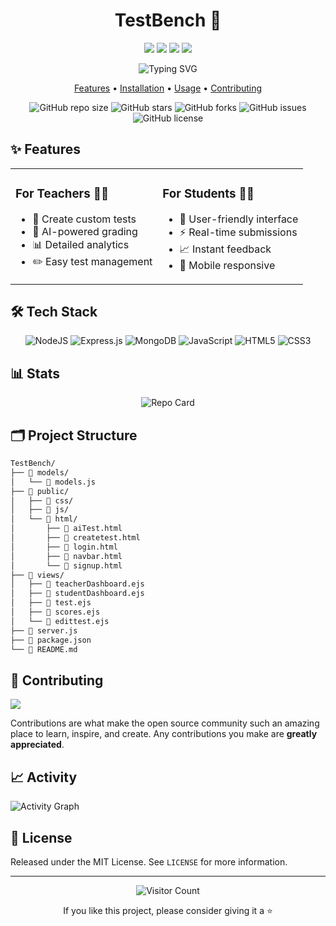 <h1 align="center">TestBench 🚀</h1>

<p align="center">
  <img src="https://img.shields.io/badge/nodejs-%23339933.svg?style=for-the-badge&logo=node.js&logoColor=white"/>
  <img src="https://img.shields.io/badge/express.js-%23404d59.svg?style=for-the-badge&logo=express&logoColor=white"/>
  <img src="https://img.shields.io/badge/MongoDB-%234ea94b.svg?style=for-the-badge&logo=mongodb&logoColor=white"/>
  <img src="https://img.shields.io/badge/Google_Gemini-%234285F4.svg?style=for-the-badge&logo=google&logoColor=white"/>
</p>

<p align="center">
  <img src="https://readme-typing-svg.herokuapp.com?font=Fira+Code&pause=1000&color=2196F3&center=true&width=435&lines=AI-Powered+Assessment+Platform;Create+and+Grade+Tests+Instantly;Comprehensive+Analytics;Real-time+Feedback" alt="Typing SVG" />
</p>

<p align="center">
  <a href="#features">Features</a> •
  <a href="#installation">Installation</a> •
  <a href="#usage">Usage</a> •
  <a href="#contributing">Contributing</a>
</p>

<div align="center">

![GitHub repo size](https://img.shields.io/github/repo-size/yuvraj488/testbench)
![GitHub stars](https://img.shields.io/github/stars/yuvraj488/testbench)
![GitHub forks](https://img.shields.io/github/forks/yuvraj488/testbench)
![GitHub issues](https://img.shields.io/github/issues/yuvraj488/testbench)
![GitHub license](https://img.shields.io/github/license/yuvraj488/testbench)

</div>

## ✨ Features

<table>
  <tr>
    <td>
      <h3>For Teachers 👨‍🏫</h3>
      <ul>
        <li>🎯 Create custom tests</li>
        <li>🤖 AI-powered grading</li>
        <li>📊 Detailed analytics</li>
        <li>✏️ Easy test management</li>
      </ul>
    </td>
    <td>
      <h3>For Students 👨‍🎓</h3>
      <ul>
        <li>📝 User-friendly interface</li>
        <li>⚡ Real-time submissions</li>
        <li>📈 Instant feedback</li>
        <li>📱 Mobile responsive</li>
      </ul>
    </td>
  </tr>
</table>

## 🛠️ Tech Stack

<div align="center">

![NodeJS](https://img.shields.io/badge/node.js-6DA55F?style=for-the-badge&logo=node.js&logoColor=white)
![Express.js](https://img.shields.io/badge/express.js-%23404d59.svg?style=for-the-badge&logo=express&logoColor=white)
![MongoDB](https://img.shields.io/badge/MongoDB-%234ea94b.svg?style=for-the-badge&logo=mongodb&logoColor=white)
![JavaScript](https://img.shields.io/badge/javascript-%23323330.svg?style=for-the-badge&logo=javascript&logoColor=%23F7DF1E)
![HTML5](https://img.shields.io/badge/html5-%23E34F26.svg?style=for-the-badge&logo=html5&logoColor=white)
![CSS3](https://img.shields.io/badge/css3-%231572B6.svg?style=for-the-badge&logo=css3&logoColor=white)

</div>

## 📊 Stats

<div align="center">
  <img src="https://github-readme-stats.vercel.app/api/pin/?username=yuvraj488&repo=testbench&theme=react" alt="Repo Card" />
</div>

## 🗂️ Project Structure

```bash
TestBench/
├── 📁 models/
│   └── 📄 models.js
├── 📁 public/
│   ├── 📁 css/
│   ├── 📁 js/
│   └── 📁 html/
│       ├── 📄 aiTest.html
│       ├── 📄 createtest.html
│       ├── 📄 login.html
│       ├── 📄 navbar.html
│       └── 📄 signup.html
├── 📁 views/
│   ├── 📄 teacherDashboard.ejs
│   ├── 📄 studentDashboard.ejs
│   ├── 📄 test.ejs
│   ├── 📄 scores.ejs
│   └── 📄 edittest.ejs
├── 📄 server.js
├── 📄 package.json
└── 📄 README.md
```

## 🤝 Contributing

<img src="https://contrib.rocks/image?repo=yuvraj488/testbench" />

Contributions are what make the open source community such an amazing place to learn, inspire, and create. Any contributions you make are **greatly appreciated**.

## 📈 Activity

![Activity Graph](https://activity-graph.herokuapp.com/graph?username=yuvraj488&theme=react-dark)

## 📝 License

Released under the MIT License. See `LICENSE` for more information.

---

<p align="center">
  <img src="https://profile-counter.glitch.me/yuvraj488/count.svg" alt="Visitor Count" />
</p>

<p align="center">
  If you like this project, please consider giving it a ⭐
</p>

